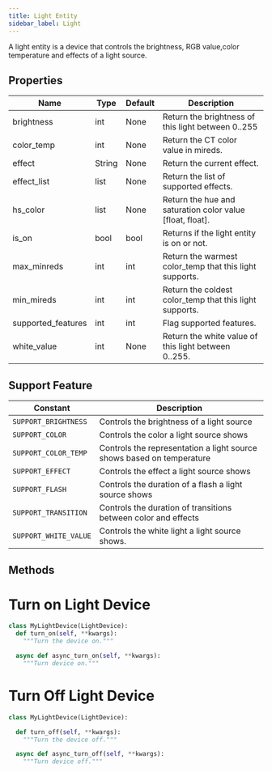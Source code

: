 ```yaml
---
title: Light Entity
sidebar_label: Light
---
```



A light entity is a device that controls the brightness, RGB value,color temperature and effects of a light source.

## Properties

| Name               | Type   | Default | Description                                               |
| ------------------ | ------ | ------- | --------------------------------------------------------- |
| brightness         | int    | None    | Return the brightness of this light between 0..255        |
| color_temp         | int    | None    | Return the CT color value in mireds.                      |
| effect             | String | None    | Return the current effect.                                |
| effect_list        | list   | None    | Return the list of supported effects.                     |
| hs_color           | list   | None    | Return the hue and saturation color value [float, float]. |
| is_on              | bool   | bool    | Returns if the light entity is on or not.                 |
| max_minreds        | int    | int     | Return the warmest color_temp that this light supports.   |
| min_mireds         | int    | int     | Return the coldest color_temp that this light supports.   |
| supported_features | int    | int     | Flag supported features.                                  |
| white_value        | int    | None    | Return the white value of this light between 0..255.      |

## Support Feature

| Constant              | Description                                                           |
| --------------------- | --------------------------------------------------------------------- |
| `SUPPORT_BRIGHTNESS`  | Controls the brightness of a light source                             |
| `SUPPORT_COLOR`       | Controls the color a light source shows                               |
| `SUPPORT_COLOR_TEMP`  | Controls the representation a light source shows based on temperature |
| `SUPPORT_EFFECT`      | Controls the effect a light source shows                              |
| `SUPPORT_FLASH`       | Controls the duration of a flash a light source shows                 |
| `SUPPORT_TRANSITION`  | Controls the duration of transitions between color and effects        |
| `SUPPORT_WHITE_VALUE` | Controls the white light a light source shows.                        |

## Methods

# Turn on Light Device

```python
class MyLightDevice(LightDevice):
  def turn_on(self, **kwargs):
    """Turn the device on."""

  async def async_turn_on(self, **kwargs):
    """Turn device on."""

```

# Turn Off Light Device

```python
class MyLightDevice(LightDevice):

  def turn_off(self, **kwargs):
    """Turn the device off."""

  async def async_turn_off(self, **kwargs):
    """Turn device off."""

```